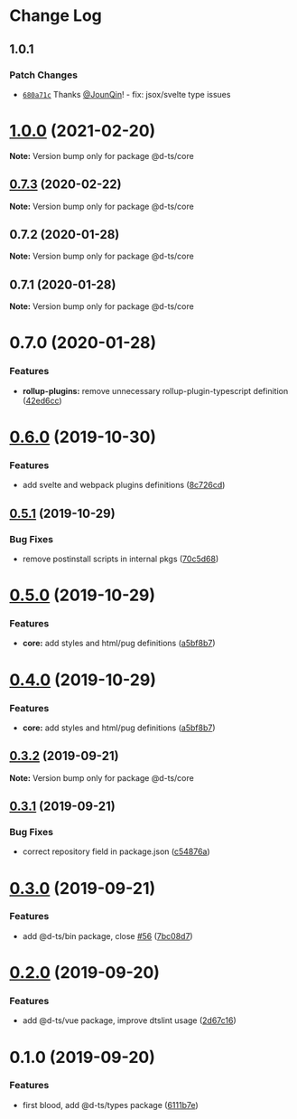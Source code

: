 # Change Log

## 1.0.1

### Patch Changes

- [`680a71c`](https://github.com/rx-ts/types/commit/680a71c4cfcd3a9521f8a18ff777ad43fdea5bb5) Thanks [@JounQin](https://github.com/JounQin)! - fix: jsox/svelte type issues

# [1.0.0](https://github.com/rx-ts/types/compare/@d-ts/core@0.7.3...@d-ts/core@1.0.0) (2021-02-20)

**Note:** Version bump only for package @d-ts/core

## [0.7.3](https://github.com/rx-ts/types/compare/@d-ts/core@0.7.2...@d-ts/core@0.7.3) (2020-02-22)

**Note:** Version bump only for package @d-ts/core

## 0.7.2 (2020-01-28)

**Note:** Version bump only for package @d-ts/core

## 0.7.1 (2020-01-28)

**Note:** Version bump only for package @d-ts/core

# 0.7.0 (2020-01-28)

### Features

- **rollup-plugins:** remove unnecessary rollup-plugin-typescript definition ([42ed6cc](https://github.com/rx-ts/types/commit/42ed6cca2c473a463035c105760428d96dca0a75))

# [0.6.0](https://github.com/rx-ts/types/compare/@d-ts/core@0.5.1...@d-ts/core@0.6.0) (2019-10-30)

### Features

- add svelte and webpack plugins definitions ([8c726cd](https://github.com/rx-ts/types/commit/8c726cd0ce2641b3ab9a4516d40cc0cd2544bb8b))

## [0.5.1](https://github.com/rx-ts/types/compare/@d-ts/core@0.5.0...@d-ts/core@0.5.1) (2019-10-29)

### Bug Fixes

- remove postinstall scripts in internal pkgs ([70c5d68](https://github.com/rx-ts/types/commit/70c5d68190df3b4ec9e323119d8acabc320579e9))

# [0.5.0](https://github.com/rx-ts/types/compare/@d-ts/core@0.3.2...@d-ts/core@0.5.0) (2019-10-29)

### Features

- **core:** add styles and html/pug definitions ([a5bf8b7](https://github.com/rx-ts/types/commit/a5bf8b7fabcfde59372a68ade0944036b17e526a))

# [0.4.0](https://github.com/rx-ts/types/compare/@d-ts/core@0.3.2...@d-ts/core@0.4.0) (2019-10-29)

### Features

- **core:** add styles and html/pug definitions ([a5bf8b7](https://github.com/rx-ts/types/commit/a5bf8b7fabcfde59372a68ade0944036b17e526a))

## [0.3.2](https://github.com/rx-ts/types/compare/@d-ts/core@0.3.1...@d-ts/core@0.3.2) (2019-09-21)

**Note:** Version bump only for package @d-ts/core

## [0.3.1](https://github.com/rx-ts/types/compare/@d-ts/core@0.3.0...@d-ts/core@0.3.1) (2019-09-21)

### Bug Fixes

- correct repository field in package.json ([c54876a](https://github.com/rx-ts/types/commit/c54876a))

# [0.3.0](https://github.com/rx-ts/types/compare/@d-ts/core@0.2.0...@d-ts/core@0.3.0) (2019-09-21)

### Features

- add @d-ts/bin package, close [#56](https://github.com/rx-ts/types/issues/56) ([7bc08d7](https://github.com/rx-ts/types/commit/7bc08d7))

# [0.2.0](https://github.com/rx-ts/types/compare/@d-ts/core@0.1.0...@d-ts/core@0.2.0) (2019-09-20)

### Features

- add @d-ts/vue package, improve dtslint usage ([2d67c16](https://github.com/rx-ts/types/commit/2d67c16))

# 0.1.0 (2019-09-20)

### Features

- first blood, add @d-ts/types package ([6111b7e](https://github.com/rx-ts/types/commit/6111b7e))
